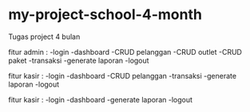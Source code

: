 # my-project-school-4-month
Tugas project 4 bulan

fitur admin  :
-login
-dashboard
-CRUD pelanggan
-CRUD outlet
-CRUD paket
-transaksi
-generate laporan
-logout

fitur kasir  :
-login
-dashboard
-CRUD pelanggan
-transaksi
-generate laporan
-logout

fitur kasir  :
-login
-dashboard
-generate laporan
-logout

